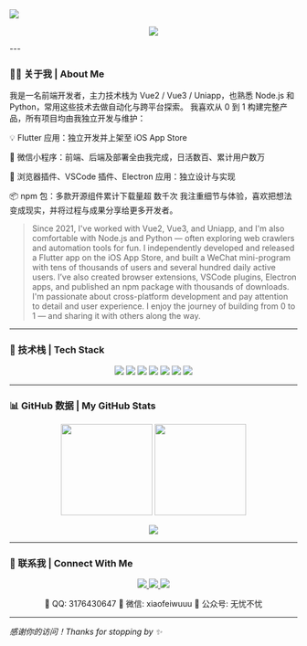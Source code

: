 <!-- 顶部波浪图 -->
<img src="https://capsule-render.vercel.app/api?type=waving&height=280&text=Hi%2C%20I%27m%20Wu%20You&fontAlign=50&fontAlignY=40&color=gradient&desc=Frontend%20%7C%20Cross-platform%20%7C%20From%20Chengdu&descAlign=50&descAlignY=60" />

<!-- 打字机动画 -->
<p align="center">
  <img src="https://readme-typing-svg.demolab.com?font=Fira+Code&pause=1000&color=58B0F6&center=true&vCenter=true&width=500&lines=Frontend+Engineer+%7C+Vue%2C+Uniapp%2C+Flutter;Python+Lover+%7C+Node.js+Tinkerer;Exploring+cross-platform+dev+from+Chengdu" />
</p>
---

### 🧑‍💻 关于我 | About Me

我是一名前端开发者，主力技术栈为 Vue2 / Vue3 / Uniapp，也熟悉 Node.js 和 Python，常用这些技术去做自动化与跨平台探索。
我喜欢从 0 到 1 构建完整产品，所有项目均由我独立开发与维护：

💡 Flutter 应用：独立开发并上架至 iOS App Store

💬 微信小程序：前端、后端及部署全由我完成，日活数百、累计用户数万

🔧 浏览器插件、VSCode 插件、Electron 应用：独立设计与实现

📦 npm 包：多款开源组件累计下载量超 数千次
我注重细节与体验，喜欢把想法变成现实，并将过程与成果分享给更多开发者。

> Since 2021, I've worked with Vue2, Vue3, and Uniapp, and I'm also comfortable with Node.js and Python — often exploring web crawlers and automation tools for fun.
> I independently developed and released a Flutter app on the iOS App Store, and built a WeChat mini-program with tens of thousands of users and several hundred daily active users.
I’ve also created browser extensions, VSCode plugins, Electron apps, and published an npm package with thousands of downloads.
> I'm passionate about cross-platform development and pay attention to detail and user experience. I enjoy the journey of building from 0 to 1 — and sharing it with others along the way.

---

### 🚀 技术栈 | Tech Stack

<p align="center">
  <img src="https://img.shields.io/badge/Vue-3.x-42b883?style=for-the-badge&logo=vue.js&logoColor=white"/>
  <img src="https://img.shields.io/badge/Uniapp-%231DA1F2?style=for-the-badge&logo=wechat&logoColor=white" />
  <img src="https://img.shields.io/badge/Flutter-%2302569B?style=for-the-badge&logo=flutter&logoColor=white" />
  <img src="https://img.shields.io/badge/Node.js-%23339933?style=for-the-badge&logo=node.js&logoColor=white" />
  <img src="https://img.shields.io/badge/Python-%233776AB?style=for-the-badge&logo=python&logoColor=white" />
  <img src="https://img.shields.io/badge/Electron-2c2c2c?style=for-the-badge&logo=electron&logoColor=white" />
  <img src="https://img.shields.io/badge/VScode%20Plugin-blue?style=for-the-badge&logo=visualstudiocode&logoColor=white" />
</p>

---

### 📊 GitHub 数据 | My GitHub Stats

<p align="center">
  <img src="https://github-readme-stats.vercel.app/api?username=xiaofeiwuuu&show_icons=true&theme=radical" height="160" />
  <img src="https://streak-stats.demolab.com/?user=xiaofeiwuuu&theme=radical" height="160"/>
</p>

<p align="center">
  <img src="https://github-profile-trophy.vercel.app/?username=xiaofeiwuuu&theme=onedark&row=1&column=7"/>
</p>

---

### 🧩 联系我 | Connect With Me

<p align="center">
  <a href="mailto:danielwright217ar2@gmail.com">
    <img src="https://img.shields.io/badge/Gmail-danielwright217ar2@gmail.com-D14836?style=for-the-badge&logo=gmail&logoColor=white" />
  </a>
  <a href="https://gitee.com/xiaofeiwuu">
    <img src="https://img.shields.io/badge/Gitee-xiaofeiwuu-orange?style=for-the-badge&logo=gitee&logoColor=white" />
  </a>
  <a href="https://github.com/xiaofeiwuuu">
    <img src="https://img.shields.io/badge/GitHub-xiaofeiwuuu-181717?style=for-the-badge&logo=github&logoColor=white" />
  </a>
</p>

<p align="center">
  📮 QQ: 3176430647  
  💬 微信: xiaofeiwuuu  
  📖 公众号: 无忧不忧  
</p>

---

_感谢你的访问！Thanks for stopping by ✨_
